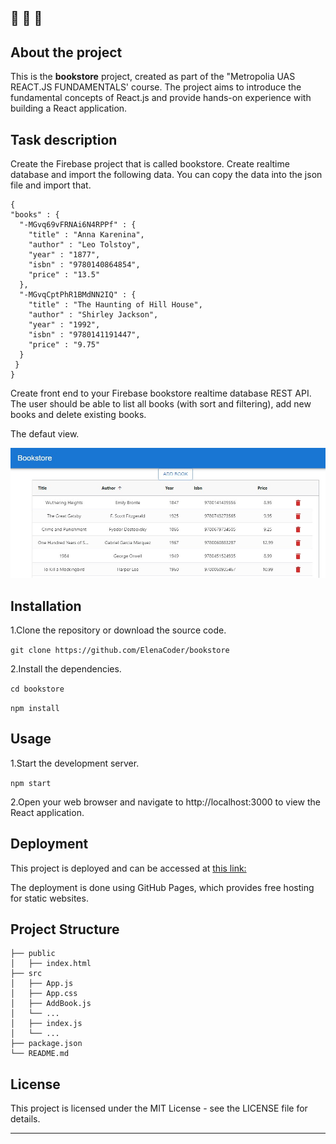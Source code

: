 🔔 🔔 🔔
---
## About the project

This is the **bookstore** project, created as part of the "Metropolia UAS REACT.JS FUNDAMENTALS' course. The project aims to introduce the fundamental concepts of React.js and provide hands-on experience with building a React application.


## Task description

Create the Firebase project that is called bookstore. Create realtime database and import the following data. You can copy the data into the json file and import that.

```
{
"books" : {
  "-MGvq69vFRNAi6N4RPPf" : {
    "title" : "Anna Karenina",
    "author" : "Leo Tolstoy",
    "year" : "1877",
    "isbn" : "9780140864854",
    "price" : "13.5"
  },
  "-MGvqCptPhR1BMdNN2IQ" : {
    "title" : "The Haunting of Hill House",
    "author" : "Shirley Jackson",
    "year" : "1992",
    "isbn" : "9780141191447",
    "price" : "9.75"
  }
 }
}

```

Create front end to your Firebase bookstore realtime database REST API. The user should be able to list all books (with sort and filtering), add new books and delete existing books.

The defaut view.

![UI example:](./public/bookstore-ui-screenshot.jpg)



## Installation

1.Clone the repository or download the source code.

`git clone https://github.com/ElenaCoder/bookstore`

2.Install the dependencies.

`cd bookstore`

`npm install`


## Usage

1.Start the development server.

`npm start`

2.Open your web browser and navigate to http://localhost:3000 to view the React application.

## Deployment

This project is deployed and can be accessed at [this link:](https://elenacoder.github.io/bookstore/)

The deployment is done using GitHub Pages, which provides free hosting for static websites.

## Project Structure
```
├── public
│   ├── index.html
├── src
│   ├── App.js
│   ├── App.css
│   ├── AddBook.js
│   └── ...
│   ├── index.js
│   └── ...
├── package.json
└── README.md
```

## License

This project is licensed under the MIT License - see the LICENSE file for details.


---